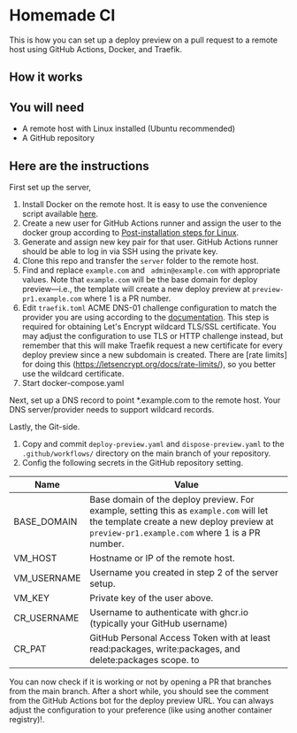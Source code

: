 # Homemade CI

This is how you can set up a deploy preview on a pull request to a remote host using GitHub Actions, Docker, and Traefik.

## How it works

## You will need

- A remote host with Linux installed (Ubuntu recommended)
- A GitHub repository

## Here are the instructions

First set up the server,

1. Install Docker on the remote host. It is easy to use the convenience script available [here](https://docs.docker.com/engine/install/linux-postinstall/).
2. Create a new user for GitHub Actions runner and assign the user to the docker group according to [Post-installation steps for Linux](https://docs.docker.com/engine/install/ubuntu/#install-using-the-convenience-script).
3. Generate and assign new key pair for that user. GitHub Actions runner should be able to log in via SSH using the private key.
4. Clone this repo and transfer the `server` folder to the remote host.
5. Find and replace `example.com` and ` admin@example.com` with appropriate values. Note that `example.com` will be the base domain for deploy preview—i.e., the template will create a new deploy preview at `preview-pr1.example.com` where 1 is a PR number.
6. Edit `traefik.toml` ACME DNS-01 challenge configuration to match the provider you are using according to the [documentation](https://doc.traefik.io/traefik/https/acme/). This step is required for obtaining Let's Encrypt wildcard TLS/SSL certificate. You may adjust the configuration to use TLS or HTTP challenge instead, but remember that this will make Traefik request a new certificate for every deploy preview since a new subdomain is created. There are [rate limits] for doing this (https://letsencrypt.org/docs/rate-limits/), so you better use the wildcard certificate.
7. Start docker-compose.yaml

Next, set up a DNS record to point \*.example.com to the remote host. Your DNS server/provider needs to support wildcard records.

Lastly, the Git-side.

1. Copy and commit `deploy-preview.yaml` and `dispose-preview.yaml` to the `.github/workflows/` directory on the main branch of your repository.
2. Config the following secrets in the GitHub repository setting.

| Name        | Value                                                                                                                                                                                |
| ----------- | ------------------------------------------------------------------------------------------------------------------------------------------------------------------------------------ |
| BASE_DOMAIN | Base domain of the deploy preview. For example, setting this as `example.com` will let the template create a new deploy preview at `preview-pr1.example.com` where 1 is a PR number. |
| VM_HOST     | Hostname or IP of the remote host.                                                                                                                                                   |
| VM_USERNAME | Username you created in step 2 of the server setup.                                                                                                                                  |
| VM_KEY      | Private key of the user above.                                                                                                                                                       |
| CR_USERNAME | Username to authenticate with ghcr.io (typically your GitHub username)                                                                                                               |
| CR_PAT      | GitHub Personal Access Token with at least read:packages, write:packages, and delete:packages scope. to                                                                              |

You can now check if it is working or not by opening a PR that branches from the main branch. After a short while, you should see the comment from the GitHub Actions bot for the deploy preview URL. You can always adjust the configuration to your preference (like using another container registry)!.
